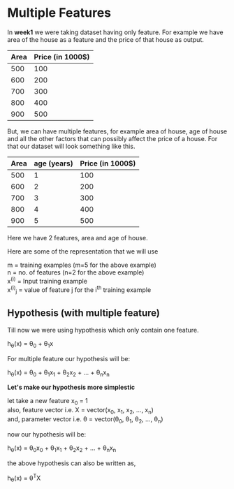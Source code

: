 # Multiple Features

In **week1** we were taking dataset having only feature. For example we have area of the house as a feature and the price of that house as output.

| Area | Price (in 1000$) |
|------|-------|
| 500 | 100 |
| 600 | 200 |
| 700 | 300 |
| 800 | 400 |
| 900 | 500 |


But, we can have multiple features, for example area of house, age of house and all the other factors that can possibly affect the price of a house. For that our dataset will look something like this.

| Area | age (years) | Price (in 1000$) |
|------|-------|-------|
| 500 | 1 | 100 |
| 600 | 2 | 200 |
| 700 | 3 | 300 |
| 800 | 4 | 400 |
| 900 | 5 | 500 |

Here we have 2 features, area and age of house.

Here are some of the representation that we will use

m = training examples (m=5 for the above example)  
n = no. of features (n=2 for the above example)  
x<sup>(i)</sup> = Input training example  
x<sup>(i)</sup><sub>j</sub> = value of feature j for the i<sup>th</sup> training example  

## Hypothesis (with multiple feature)

Till now we were using hypothesis which only contain one feature.

h<sub>&theta;</sub>(x) =  &theta;<sub>0</sub> + &theta;<sub>1</sub>x

For multiple feature our hypothesis will be:

h<sub>&theta;</sub>(x) =  &theta;<sub>0</sub> + &theta;<sub>1</sub>x<sub>1</sub> + &theta;<sub>2</sub>x<sub>2</sub> + ... + &theta;<sub>n</sub>x<sub>n</sub>

**Let's make our hypothesis more simplestic**

let take a new feature x<sub>0</sub> = 1  
also, feature vector i.e. X = vector(x<sub>0</sub>, x<sub>1</sub>, x<sub>2</sub>, ..., x<sub>n</sub>)  
and, parameter vector i.e. &theta; = vector(&theta;<sub>0</sub>, &theta;<sub>1</sub>, &theta;<sub>2</sub>, ..., &theta;<sub>n</sub>)  

now our hypothesis will be:

h<sub>&theta;</sub>(x) =  &theta;<sub>0</sub>x<sub>0</sub> + &theta;<sub>1</sub>x<sub>1</sub> + &theta;<sub>2</sub>x<sub>2</sub> + ... + &theta;<sub>n</sub>x<sub>n</sub>

the above hypothesis can also be written as,

h<sub>&theta;</sub>(x) = &theta;<sup>T</sup>X
